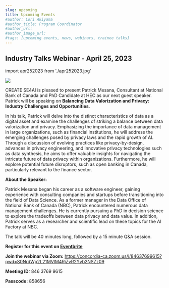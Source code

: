 ```yaml
---
slug: upcoming
title: Upcoming Events
#author: Lori Akiyama
#author_title: Program Coordinator 
#author_url: 
#author_image_url: 
#tags: [upcoming events, news, webinars, trainee talks]
---
```


## Industry Talks Webinar - April 25, 2023

import apr252023 from './apr252023.jpg'

<p class="apr252023"><img src={apr252023}/></p>

CREATE SE4AI is pleased to present Patrick Mesana, Consultant at National Bank of Canada and PhD Candidate at HEC as our next guest speaker.  Patrick will be speaking on **Balancing Data Valorization and Privacy: Industry Challenges and Opportunities**.

In his talk, Patrick will delve into the distinct characteristics of data as a digital asset and examine the challenges of striking a balance between data valorization and privacy. Emphasizing the importance of data management in large organizations, such as financial institutions, he will address the emerging challenges posed by privacy laws and the rapid growth of AI. Through a discussion of evolving practices like privacy-by-design, advances in privacy engineering, and innovative privacy technologies such as data synthesis, he aims to offer valuable insights for navigating the intricate future of data privacy within organizations. Furthermore, he will explore potential future disruptors, such as open banking in Canada, particularly relevant to the finance sector.

**About the Speaker:**

Patrick Mesana began his career as a software engineer, gaining experience with consulting companies and startups before transitioning into the field of Data Science. As a former manager in the Data Office of National Bank of Canada (NBC), Patrick encountered numerous data management challenges. He is currently pursuing a PhD in decision science to explore the tradeoffs between data privacy and data value. In addition, Patrick serves as a researcher and scientific lead on these topics for the AI Factory at NBC.

The talk will be 40 minutes long, followed by a 15 minute Q&A session.

**Register for this event on [Eventbrite](https://www.eventbrite.ca/e/balancing-data-valorization-privacy-industry-challenges-opportunities-tickets-609494583707)**

**Join the webinar via Zoom:**  https://concordia-ca.zoom.us/j/84637699615?pwd=S0NrdWp2L21MVlM4RjZvR2Yyb2NSZz09

**Meeting ID:**  846 3769 9615

**Passcode:**  858656